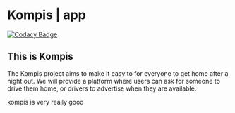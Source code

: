 # Kompis | app
[![Codacy Badge](https://api.codacy.com/project/badge/Grade/4f59f7e8c3be479c9f903bce32beab4b)](https://www.codacy.com/manual/pc_3/kompisapp?utm_source=github.com&amp;utm_medium=referral&amp;utm_content=pckv/kompisapp&amp;utm_campaign=Badge_Grade)

## This is Kompis
The Kompis project aims to make it easy to for everyone to get home after a night out. 
We will provide a platform where users can ask for someone to drive them home, or drivers 
to advertise when they are available.

kompis is very really good
